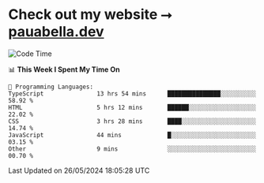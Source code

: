 # Check out my website ⭢ [pauabella.dev](https://pauabella.dev)

<!--START_SECTION:waka-->
![Code Time](http://img.shields.io/badge/Code%20Time-3%2C375%20hrs%2038%20mins-blue)

📊 **This Week I Spent My Time On** 

```text
💬 Programming Languages: 
TypeScript               13 hrs 54 mins      ███████████████░░░░░░░░░░   58.92 % 
HTML                     5 hrs 12 mins       ██████░░░░░░░░░░░░░░░░░░░   22.02 % 
CSS                      3 hrs 28 mins       ████░░░░░░░░░░░░░░░░░░░░░   14.74 % 
JavaScript               44 mins             █░░░░░░░░░░░░░░░░░░░░░░░░   03.15 % 
Other                    9 mins              ░░░░░░░░░░░░░░░░░░░░░░░░░   00.70 % 
```


 Last Updated on 26/05/2024 18:05:28 UTC
<!--END_SECTION:waka-->
